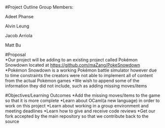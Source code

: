 #Project Outline
Group Members:

Adeet Phanse

Alvin Leung

Jacob Arriola

Matt Bu

#Proposal	
*Our project will be adding to an existing project called Pokémon Snowdown located at https://github.com/maZang/PokeSnowdown
*Pokémon Snowdown is a working Pokémon battle simulator however due to time constraints the creators were not able to implement all of content from the actual Pokémon games
*We wish to append some of the information they did not include, such as adding missing moves/items


#Objectives/Learning Outcomes
*Add the missing moves/items to the game so that it is more complete
*Learn about OCaml(a new language) in order to work on this project
*Learn about working in a group environment and meeting deadlines
*Learn how to give and receive code reviews 
*Get our fork accepted by the main repository so that we contribute back to the source



